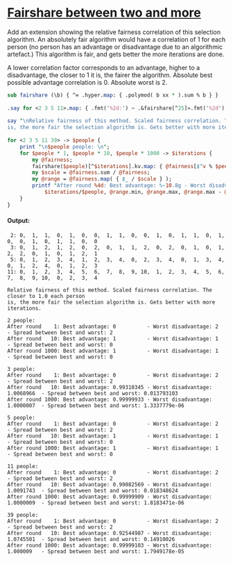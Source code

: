 [1]: https://rosettacode.org/wiki/Fairshare_between_two_and_more

# [Fairshare between two and more][1]

Add an extension showing the relative fairness correlation of this selection algorithm. An absolutely fair algorithm would have a correlation of 1 for each person (no person has an advantage or disadvantage due to an algorithmic artefact.) This algorithm is fair, and gets better the more iterations are done.



A lower correlation factor corresponds to an advantage, higher to a disadvantage, the closer to 1 it is, the fairer the algorithm. Absolute best possible advantage correlation is 0. Absolute worst is 2.

```perl
sub fairshare (\b) { ^∞ .hyper.map: { .polymod( b xx * ).sum % b } }
 
.say for <2 3 5 11>.map: { .fmt('%2d:') ~ .&fairshare[^25]».fmt('%2d').join: ', ' }
 
say "\nRelative fairness of this method. Scaled fairness correlation. The closer to 1.0 each person
is, the more fair the selection algorithm is. Gets better with more iterations.";
 
for <2 3 5 11 39> -> $people {
    print "\n$people people: \n";
    for $people * 1, $people * 10, $people * 1000 -> $iterations {
        my @fairness;
        fairshare($people)[^$iterations].kv.map: { @fairness[$^v % $people] += $^k }
        my $scale = @fairness.sum / @fairness;
        my @range = @fairness.map( { $_ / $scale } );
        printf "After round %4d: Best advantage: %-10.8g - Worst disadvantage: %-10.8g - Spread between best and worst: %-10.8g\n",
            $iterations/$people, @range.min, @range.max, @range.max - @range.min;
    }
}
```

#### Output:
```
 2: 0,  1,  1,  0,  1,  0,  0,  1,  1,  0,  0,  1,  0,  1,  1,  0,  1,  0,  0,  1,  0,  1,  1,  0,  0
 3: 0,  1,  2,  1,  2,  0,  2,  0,  1,  1,  2,  0,  2,  0,  1,  0,  1,  2,  2,  0,  1,  0,  1,  2,  1
 5: 0,  1,  2,  3,  4,  1,  2,  3,  4,  0,  2,  3,  4,  0,  1,  3,  4,  0,  1,  2,  4,  0,  1,  2,  3
11: 0,  1,  2,  3,  4,  5,  6,  7,  8,  9, 10,  1,  2,  3,  4,  5,  6,  7,  8,  9, 10,  0,  2,  3,  4

Relative fairness of this method. Scaled fairness correlation. The closer to 1.0 each person
is, the more fair the selection algorithm is. Gets better with more iterations.

2 people: 
After round    1: Best advantage: 0          - Worst disadvantage: 2          - Spread between best and worst: 2         
After round   10: Best advantage: 1          - Worst disadvantage: 1          - Spread between best and worst: 0         
After round 1000: Best advantage: 1          - Worst disadvantage: 1          - Spread between best and worst: 0         

3 people: 
After round    1: Best advantage: 0          - Worst disadvantage: 2          - Spread between best and worst: 2         
After round   10: Best advantage: 0.99310345 - Worst disadvantage: 1.0068966  - Spread between best and worst: 0.013793103
After round 1000: Best advantage: 0.99999933 - Worst disadvantage: 1.0000007  - Spread between best and worst: 1.3337779e-06

5 people: 
After round    1: Best advantage: 0          - Worst disadvantage: 2          - Spread between best and worst: 2         
After round   10: Best advantage: 1          - Worst disadvantage: 1          - Spread between best and worst: 0         
After round 1000: Best advantage: 1          - Worst disadvantage: 1          - Spread between best and worst: 0         

11 people: 
After round    1: Best advantage: 0          - Worst disadvantage: 2          - Spread between best and worst: 2         
After round   10: Best advantage: 0.99082569 - Worst disadvantage: 1.0091743  - Spread between best and worst: 0.018348624
After round 1000: Best advantage: 0.99999909 - Worst disadvantage: 1.0000009  - Spread between best and worst: 1.8183471e-06

39 people: 
After round    1: Best advantage: 0          - Worst disadvantage: 2          - Spread between best and worst: 2         
After round   10: Best advantage: 0.92544987 - Worst disadvantage: 1.0745501  - Spread between best and worst: 0.14910026
After round 1000: Best advantage: 0.99999103 - Worst disadvantage: 1.000009   - Spread between best and worst: 1.7949178e-05
```
